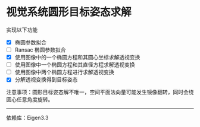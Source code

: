 # 视觉系统圆形目标姿态求解

实现以下功能

* [X] 椭圆参数拟合
* [ ] Ransac 椭圆参数拟合
* [X] 使用图像中的一个椭圆方程和其圆心坐标求解透视变换
* [ ] 使用图像中一个椭圆方程和其直径方程求解透视变换
* [ ] 使用图像中两个椭圆方程进行求解透视变换
* [X] 分解透视变换得到目标姿态

注意事项：圆形目标姿态解不唯一，空间平面法向量可能发生镜像翻转，同时会绕圆心任意角度旋转。

---

 依赖库：Eigen3.3
